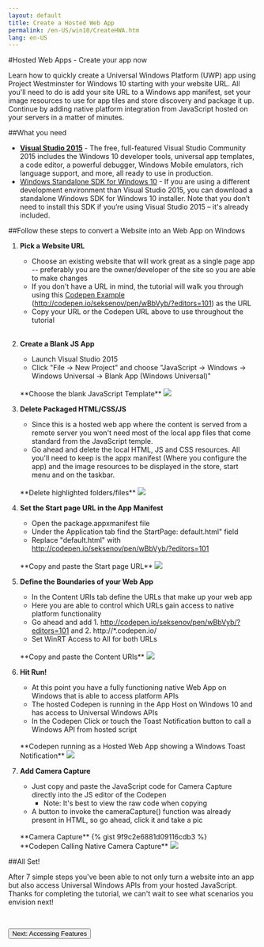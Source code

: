 ```yaml
---
layout: default
title: Create a Hosted Web App
permalink: /en-US/win10/CreateHWA.htm
lang: en-US
---
```


#Hosted Web Apps - Create your app now

Learn how to quickly create a Universal Windows Platform (UWP) app using Project Westminster for Windows 10 starting with your website URL. All you'll need to do is add your site URL to a Windows app manifest, set your image resources to use for app tiles and store discovery and package it up. Continue by adding native platform integration from JavaScript hosted on your servers in a matter of minutes. 

##What you need
  - [**Visual Studio 2015**](https://dev.windows.com/en-us/downloads) - The  free, full-featured Visual Studio Community 2015 includes the Windows 10 developer tools, universal app templates, a code editor, a powerful debugger, Windows Mobile emulators, rich language support, and more, all ready to use in production. 
  - [Windows Standalone SDK for Windows 10](https://dev.windows.com/en-us/downloads/windows-10-sdk) - If you are using a different development environment than Visual Studio 2015, you can download a standalone Windows SDK for Windows 10 installer. Note that you don’t need to install this SDK if you’re using Visual Studio 2015 – it's already included.

##Follow these steps to convert a Website into an Web App on Windows

1. **Pick a Website URL**
	* Choose an existing website that will work great as a single page app -- preferably you are the owner/developer of the site so you are able to make changes
	* If you don't have a URL in mind, the tutorial will walk you through using this [Codepen Example](http://codepen.io/seksenov/pen/wBbVyb/?editors=101) (http://codepen.io/seksenov/pen/wBbVyb/?editors=101) as the URL
	* Copy your URL or the Codepen URL above to use throughout the tutorial

	<br>

2. **Create a Blank JS App**
	* Launch Visual Studio 2015
	* Click "File -> New Project" and choose "JavaScript -> Windows -> Windows Universal -> Blank App (Windows Universal)" 

	<br>
	**Choose the blank JavaScript Template**
	<img src="{{site.baseurl}}/images/CreateHWA/BlankJSTemplate.PNG">

	<br>

3. **Delete Packaged HTML/CSS/JS**
	* Since this is a hosted web app where the content is served from a remote server you won't need most of the local app files that come standard from the JavaScript temple.
	* Go ahead and delete the local HTML, JS and CSS resources. All you'll need to keep is the appx manifest (Where you configure the app) and the image resources to be displayed in the store, start menu and on the taskbar.

	<br>
	**Delete highlighted folders/files**
	<img src="{{site.baseurl}}/images/CreateHWA/DeletePackagedContent.PNG">

	<br>

4. **Set the Start page URL in the App Manifest**
	* Open the package.appxmanifest file
	* Under the Application tab find the StartPage: default.html" field
	* Replace "default.html" with http://codepen.io/seksenov/pen/wBbVyb/?editors=101 

	<br>
	**Copy and paste the Start page URL**
	<img src="{{site.baseurl}}/images/CreateHWA/StartPageScreen.PNG">

	<br>

5. **Define the Boundaries of your Web App**
	* In the Content URIs tab define the URLs that make up your web app
	* Here you are able to control which URLs gain access to native platform functionality
	* Go ahead and add 1. http://codepen.io/seksenov/pen/wBbVyb/?editors=101 and 2. http://*.codepen.io/
	* Set WinRT Access to All for both URLs
	
	<br>
	**Copy and paste the Content URIs**
	<img src="{{site.baseurl}}/images/CreateHWA/ContentURIScreen.PNG">

	<br>
	
6. **Hit Run!** 
	* At this point you have a fully functioning native Web App on Windows that is able to access platform APIs
	* The hosted Codepen is running in the App Host on Windows 10 and has access to Universal Windows APIs
	* In the Codepen Click or touch the Toast Notification button to call a Windows API from hosted script

	<br>
	**Codepen running as a Hosted Web App showing a Windows Toast Notification**
	<img src="{{site.baseurl}}/images/CreateHWA/CodepenToast.PNG">
	<br>

7. **Add Camera Capture** 
	* Just copy and paste the JavaScript code for Camera Capture directly into the JS editor of the Codepen
		* Note: It's best to view the raw code when copying
	* A button to invoke the cameraCapture() function was already present in HTML, so go ahead, click it and take a pic

	<br>
	**Camera Capture**
	{% gist 9f9c2e6881d09116cdb3 %}
	<br>
	**Codepen Calling Native Camera Capture**
	<img src="{{site.baseurl}}/images/CreateHWA/CameraCapture.PNG">
	<br>

##All Set!

After 7 simple steps you've been able to not only turn a website into an app but also access Universal Windows APIs from your hosted JavaScript. Thanks for completing the tutorial, we can't wait to see what scenarios you envision next!

<br>

<a href="{{site.baseurl}}/{{page.lang}}/win10/HWAfeatures.htm"><button>Next: Accessing Features</button></a>
